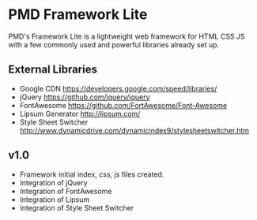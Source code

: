 

PMD Framework Lite
==================

PMD's Framework Lite is a lightweight web framework for HTML CSS JS with a few commonly used and powerful libraries already set up.

External Libraries
------------------

 * Google CDN
   https://developers.google.com/speed/libraries/
 * jQuery
   https://github.com/jquery/jquery
 * FontAwesome
   https://github.com/FortAwesome/Font-Awesome
 * Lipsum Generator
   http://lipsum.com/
 * Style Sheet Switcher
   http://www.dynamicdrive.com/dynamicindex9/stylesheetswitcher.htm


v1.0
----

 * Framework initial index, css, js files created.
 * Integration of jQuery
 * Integration of FontAwesome
 * Integration of Lipsum
 * Integration of Style Sheet Switcher
